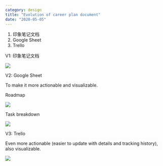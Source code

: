 ```yaml
---
category: design
title: "Evolution of career plan document"
date: "2020-05-05"
---
```


1. 印象笔记文档
2. Google Sheet
3. Trello

V1: 印象笔记文档

![](https://goooooouwa.oss-cn-beijing.aliyuncs.com/img/c7Fa9ez.png)

V2: Google Sheet

To make it more actionable and visualizable.

Roadmap

![](https://goooooouwa.oss-cn-beijing.aliyuncs.com/img/b3jx3HV.png)

Task breakdown

![](https://goooooouwa.oss-cn-beijing.aliyuncs.com/img/BQsPN2S.png)

V3: Trello

Even more actionable (easier to update with details and tracking history), also visualizable.

![](https://goooooouwa.oss-cn-beijing.aliyuncs.com/img/IEPFLBc.png)
